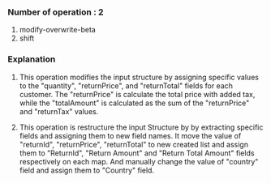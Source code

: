 ### Number of operation : 2
1. modify-overwrite-beta
2. shift

### Explanation
1. This operation modifies the input structure by assigning specific values to the "quantity", "returnPrice", and "returnTotal" fields for each customer. The "returnPrice" is calculate the total price with added tax, while the "totalAmount" is calculated as the sum of the "returnPrice" and "returnTax" values.

2. This operation is restructure the input Structure by by extracting specific fields and assigning them to new field names. It move the value of "returnId", "returnPrice", "returnTotal" to new created list and assign them to "ReturnId", "Return Amount" and "Return Total Amount" fields respectively on each map. And manually change the value of "country" field and assign them to "Country" field. 